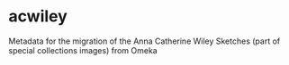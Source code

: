 # acwiley
Metadata for the migration of the Anna Catherine Wiley Sketches (part of special collections images) from Omeka
